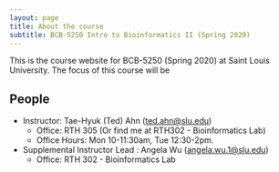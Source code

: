 ```yaml
---
layout: page
title: About the course
subtitle: BCB-5250 Intro to Bioinformatics II (Spring 2020)
---
```


This is the course website for BCB-5250 (Spring 2020) at Saint Louis University.
The focus of this course will be 

## People

- Instructor: Tae-Hyuk (Ted) Ahn (ted.ahn@slu.edu)
  - Office: RTH 305 (Or find me at RTH302 - Bioinformatics Lab)
  - Office Hours: Mon 10-11:30am, Tue 12:30-2pm.
- Supplemental Instructor Lead : Angela Wu (angela.wu.1@slu.edu)
  - Office: RTH 302 - Bioinformatics Lab

